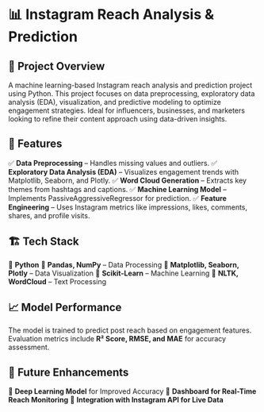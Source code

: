 # 📊 Instagram Reach Analysis & Prediction

## 🚀 Project Overview
A machine learning-based Instagram reach analysis and prediction project using Python. This project focuses on data preprocessing, exploratory data analysis (EDA), visualization, and predictive modeling to optimize engagement strategies. Ideal for influencers, businesses, and marketers looking to refine their content approach using data-driven insights.

## 🎯 Features
✅ **Data Preprocessing** – Handles missing values and outliers.
✅ **Exploratory Data Analysis (EDA)** – Visualizes engagement trends with Matplotlib, Seaborn, and Plotly.
✅ **Word Cloud Generation** – Extracts key themes from hashtags and captions.
✅ **Machine Learning Model** – Implements PassiveAggressiveRegressor for prediction.
✅ **Feature Engineering** – Uses Instagram metrics like impressions, likes, comments, shares, and profile visits.

## 🏗 Tech Stack
🔹 **Python**
🔹 **Pandas, NumPy** – Data Processing
🔹 **Matplotlib, Seaborn, Plotly** – Data Visualization
🔹 **Scikit-Learn** – Machine Learning
🔹 **NLTK, WordCloud** – Text Processing

## 📈 Model Performance
The model is trained to predict post reach based on engagement features. Evaluation metrics include **R² Score, RMSE, and MAE** for accuracy assessment.

## 🚀 Future Enhancements
🔹 **Deep Learning Model** for Improved Accuracy
🔹 **Dashboard for Real-Time Reach Monitoring**
🔹 **Integration with Instagram API for Live Data**
